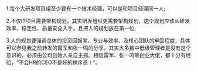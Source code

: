 1.每个大研发项目组至少要有一个技术经理，可以是和项目经理同一人;   

2.不仅IT项目需要架构规划，其实研发组织更需要架构规划，这个规划应该从研发效率、稳定性、质量安全入手，且把人的规划放在第一位;  

3.人的规划要强调总体的投资回报率、专业与效率、及核心团队的牢固程度，具体可以参见我之前转发的雷军和张一鸣的分享，其实大多数中低级管理者是没有这个意识的，必须由公司创始人亲自主抓。相信雷军、张一鸣等创业大佬，都十分有经验，“不会HR的CEO不是好的程序员！”。  
